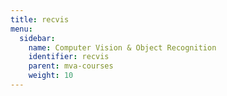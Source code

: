 ```yaml
---
title: recvis
menu:
  sidebar:
    name: Computer Vision & Object Recognition
    identifier: recvis
    parent: mva-courses
    weight: 10
---
```


